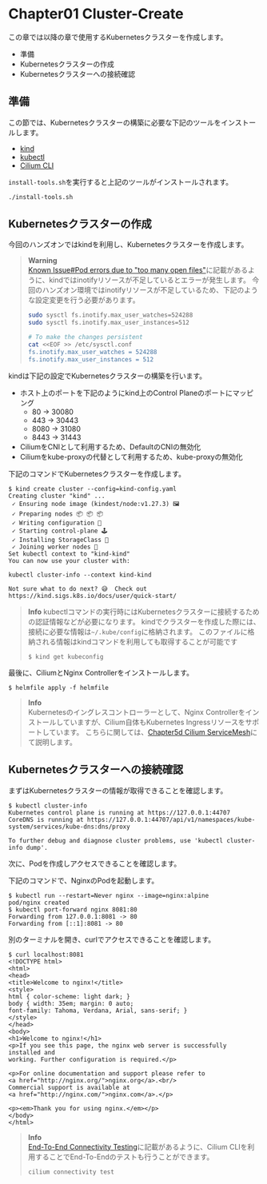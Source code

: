 # Chapter01 Cluster-Create

この章では以降の章で使用するKubernetesクラスターを作成します。

- 準備
- Kubernetesクラスターの作成
- Kubernetesクラスターへの接続確認

## 準備

この節では、Kubernetesクラスターの構築に必要な下記のツールをインストールします。

- [kind](https://kind.sigs.k8s.io/docs/user/quick-start/#installation)
- [kubectl](https://kubernetes.io/ja/docs/tasks/tools/install-kubectl/#install-kubectl-on-linux)
- [Cilium CLI](https://docs.cilium.io/en/stable/gettingstarted/k8s-install-default/#cilium-quick-installation)

`install-tools.sh`を実行すると上記のツールがインストールされます。

```bash
./install-tools.sh
```

## Kubernetesクラスターの作成

今回のハンズオンではkindを利用し、Kubernetesクラスターを作成します。

> **Warning**  
> [Known Issue#Pod errors due to "too many open files"](https://kind.sigs.k8s.io/docs/user/known-issues/#pod-errors-due-to-too-many-open-files)に記載があるように、kindではinotifyリソースが不足しているとエラーが発生します。
> 今回のハンズオン環境ではinotifyリソースが不足しているため、下記のような設定変更を行う必要があります。
> ```bash
> sudo sysctl fs.inotify.max_user_watches=524288
> sudo sysctl fs.inotify.max_user_instances=512
>
> # To make the changes persistent
> cat <<EOF >> /etc/sysctl.conf
> fs.inotify.max_user_watches = 524288
> fs.inotify.max_user_instances = 512
> ```

kindは下記の設定でKubernetesクラスターの構築を行います。
- ホスト上のポートを下記のようにkind上のControl Planeのポートにマッピング
  -   80 -> 30080
  -  443 -> 30443
  - 8080 -> 31080
  - 8443 -> 31443
- CiliumをCNIとして利用するため、DefaultのCNIの無効化
- Ciliumをkube-proxyの代替として利用するため、kube-proxyの無効化


下記のコマンドでKubernetesクラスターを作成します。

```console
$ kind create cluster --config=kind-config.yaml
Creating cluster "kind" ...
 ✓ Ensuring node image (kindest/node:v1.27.3) 🖼
 ✓ Preparing nodes 📦 📦 📦  
 ✓ Writing configuration 📜 
 ✓ Starting control-plane 🕹️ 
 ✓ Installing StorageClass 💾 
 ✓ Joining worker nodes 🚜 
Set kubectl context to "kind-kind"
You can now use your cluster with:

kubectl cluster-info --context kind-kind

Not sure what to do next? 😅  Check out https://kind.sigs.k8s.io/docs/user/quick-start/
```


> **Info**
> kubectlコマンドの実行時にはKubernetesクラスターに接続するための認証情報などが必要になります。
> kindでクラスターを作成した際には、接続に必要な情報は`~/.kube/config`に格納されます。
> このファイルに格納される情報はkindコマンドを利用しても取得することが可能です
>
> ```console
> $ kind get kubeconfig
> ```

最後に、CiliumとNginx Controllerをインストールします。

```console
$ helmfile apply -f helmfile
```

> **Info**  
> Kubernetesのイングレスコントローラーとして、Nginx Controllerをインストールしていますが、Cilium自体もKubernetes Ingressリソースをサポートしています。
> こちらに関しては、[Chapter5d Cilium ServiceMesh](./../chapter05d_cilium-servicemesh/)にて説明します。

## Kubernetesクラスターへの接続確認

まずはKubernetesクラスターの情報が取得できることを確認します。

```console
$ kubectl cluster-info
Kubernetes control plane is running at https://127.0.0.1:44707
CoreDNS is running at https://127.0.0.1:44707/api/v1/namespaces/kube-system/services/kube-dns:dns/proxy

To further debug and diagnose cluster problems, use 'kubectl cluster-info dump'.
```

次に、Podを作成しアクセスできることを確認します。

下記のコマンドで、NginxのPodを起動します。

```console
$ kubectl run --restart=Never nginx --image=nginx:alpine
pod/nginx created
$ kubectl port-forward nginx 8081:80
Forwarding from 127.0.0.1:8081 -> 80
Forwarding from [::1]:8081 -> 80
```

別のターミナルを開き、curlでアクセスできることを確認します。

```console
$ curl localhost:8081
<!DOCTYPE html>
<html>
<head>
<title>Welcome to nginx!</title>
<style>
html { color-scheme: light dark; }
body { width: 35em; margin: 0 auto;
font-family: Tahoma, Verdana, Arial, sans-serif; }
</style>
</head>
<body>
<h1>Welcome to nginx!</h1>
<p>If you see this page, the nginx web server is successfully installed and
working. Further configuration is required.</p>

<p>For online documentation and support please refer to
<a href="http://nginx.org/">nginx.org</a>.<br/>
Commercial support is available at
<a href="http://nginx.com/">nginx.com</a>.</p>

<p><em>Thank you for using nginx.</em></p>
</body>
</html>
```

> **Info**  
> [End-To-End Connectivity Testing](https://docs.cilium.io/en/stable/contributing/testing/e2e/#end-to-end-connectivity-testing)に記載があるように、Cilium CLIを利用することでEnd-To-Endのテストも行うことができます。
> ```bash
> cilium connectivity test
> ```


